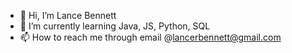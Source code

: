 - 👋 Hi, I’m Lance Bennett
- 🌱 I’m currently learning Java, JS, Python, SQL
- 📫 How to reach me through email @lancerbennett@gmail.com


<!---
LancerBennett/LancerBennett is a ✨ special ✨ repository because its `README.md` (this file) appears on your GitHub profile.
You can click the Preview link to take a look at your changes.
--->
